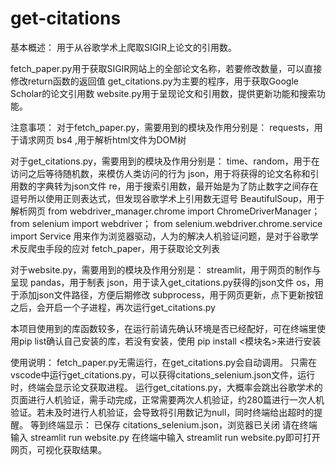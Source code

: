 # get-citations
基本概述：
  用于从谷歌学术上爬取SIGIR上论文的引用数。

  fetch_paper.py用于获取SIGIR网站上的全部论文名称，若要修改数量，可以直接修改return函数的返回值
  get_citations.py为主要的程序，用于获取Google Scholar的论文引用数
  website.py用于呈现论文和引用数，提供更新功能和搜索功能。



注意事项：
  对于fetch_paper.py，需要用到的模块及作用分别是：
    requests，用于请求网页
    bs4 ,用于解析html文件为DOM树
  
  对于get_citations.py，需要用到的模块及作用分别是：
    time、random，用于在访问之后等待随机数，来模仿人类访问的行为
    json，用于将获得的论文名称和引用数的字典转为json文件
    re，用于搜索引用数，最开始是为了防止数字之间存在逗号所以使用正则表达式，但发现谷歌学术上引用数无逗号
    BeautifulSoup，用于解析网页
    from webdriver_manager.chrome import ChromeDriverManager；from selenium import webdriver； from selenium.webdriver.chrome.service import Service 用来作为浏览器驱动，人为的解决人机验证问题，是对于谷歌学术反爬虫手段的应对
    fetch_paper，用于获取论文列表
  
  对于website.py，需要用到的模块及作用分别是：
    streamlit，用于网页的制作与呈现
    pandas，用于制表
    json，用于读入get_citations.py获得的json文件
    os，用于添加json文件路径，方便后期修改
    subprocess，用于网页更新，点下更新按钮之后，会开启一个子进程，再次运行get_citations.py
  
  本项目使用到的库函数较多，在运行前请先确认环境是否已经配好，可在终端里使用pip list确认自己安装的库，若没有安装，使用 pip install <模块名>来进行安装



使用说明：
  fetch_paper.py无需运行，在get_citations.py会自动调用。
  只需在vscode中运行get_citations.py，可以获得citations_selenium.json文件，运行时，终端会显示论文获取进程。
  运行get_citations.py，大概率会跳出谷歌学术的页面进行人机验证，需手动完成，正常需要两次人机验证，约280篇进行一次人机验证。若未及时进行人机验证，会导致将引用数记为null，同时终端给出超时的提醒。
  等到终端显示： 已保存 citations_selenium.json，浏览器已关闭
                请在终端输入 streamlit run website.py
  在终端中输入   streamlit run website.py即可打开网页，可视化获取结果。
